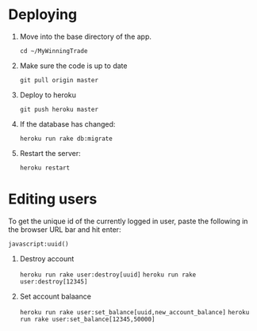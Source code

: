 Deploying
===

1. Move into the base directory of the app.

    `cd ~/MyWinningTrade`

2. Make sure the code is up to date

    `git pull origin master`

3. Deploy to heroku

    `git push heroku master`

4. If the database has changed:

    `heroku run rake db:migrate`

5. Restart the server:

    `heroku restart`


Editing users
===

To get the unique id of the currently logged in user, paste the following in the browser URL bar and hit enter:

    javascript:uuid()

1. Destroy account

    `heroku run rake user:destroy[uuid]`
    `heroku run rake user:destroy[12345]`

2. Set account balaance

    `heroku run rake user:set_balance[uuid,new_account_balance]`
    `heroku run rake user:set_balance[12345,50000]`


    

